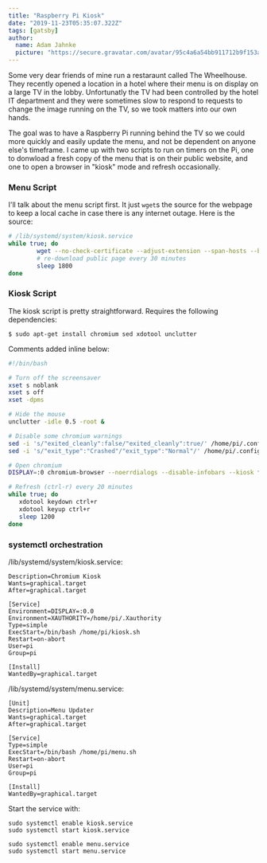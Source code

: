 ```yaml
---
title: "Raspberry Pi Kiosk"
date: "2019-11-23T05:35:07.322Z"
tags: [gatsby]
author:
  name: Adam Jahnke
  picture: "https://secure.gravatar.com/avatar/95c4a6a54bb911712b9f153afff92f69?size=200"
---
```


Some very dear friends of mine run a restaraunt called The Wheelhouse. They
recently opened a location in a hotel where their menu is on display on a large
TV in the lobby. Unfortunatly the TV had been controlled by the hotel IT
department and they were sometimes slow to respond to requests to change the
image running on the TV, so we took matters into our own hands.

The goal was to have a Raspberry Pi running behind the TV so we could more
quickly and easily update the menu, and not be dependent on anyone else's
timeframe. I came up with two scripts to run on timers on the Pi, one to
donwload a fresh copy of the menu that is on their public website, and one to
open a browser in "kiosk" mode and refresh occasionally.

### Menu Script

I'll talk about the menu script first. It just `wget`s the source for the webpage to keep a local cache in case there is any internet outage. Here is the source:

```bash
# /lib/systemd/system/kiosk.service
while true; do
        wget --no-check-certificate --adjust-extension --span-hosts --backup-converted --convert-links --page-requisites --directory-prefix=/home/pi https://www.wheelhousefood.com/media/menu/lunch-dinner.html
        # re-download public page every 30 minutes
        sleep 1800
done
```

### Kiosk Script

The kiosk script is pretty straightforward. Requires the following dependencies:

```shell
$ sudo apt-get install chromium sed xdotool unclutter
```

Comments added inline below:

```bash
#!/bin/bash

# Turn off the screensaver
xset s noblank
xset s off
xset -dpms

# Hide the mouse
unclutter -idle 0.5 -root &

# Disable some chromium warnings
sed -i 's/"exited_cleanly":false/"exited_cleanly":true/' /home/pi/.config/chromium/Default/Preferences
sed -i 's/"exit_type":"Crashed"/"exit_type":"Normal"/' /home/pi/.config/chromium/Default/Preferences

# Open chromium
DISPLAY=:0 chromium-browser --noerrdialogs --disable-infobars --kiosk file:///home/pi/www.wheelhousefood.com/media/menu/lunch-dinner.html &

# Refresh (ctrl-r) every 20 minutes
while true; do
   xdotool keydown ctrl+r
   xdotool keyup ctrl+r
   sleep 1200
done
```

### systemctl orchestration

/lib/systemd/system/kiosk.service:
```[Unit]
Description=Chromium Kiosk
Wants=graphical.target
After=graphical.target

[Service]
Environment=DISPLAY=:0.0
Environment=XAUTHORITY=/home/pi/.Xauthority
Type=simple
ExecStart=/bin/bash /home/pi/kiosk.sh
Restart=on-abort
User=pi
Group=pi

[Install]
WantedBy=graphical.target
```

/lib/systemd/system/menu.service:
```
[Unit]
Description=Menu Updater
Wants=graphical.target
After=graphical.target

[Service]
Type=simple
ExecStart=/bin/bash /home/pi/menu.sh
Restart=on-abort
User=pi
Group=pi

[Install]
WantedBy=graphical.target
```

Start the service with:
```
sudo systemctl enable kiosk.service
sudo systemctl start kiosk.service

sudo systemctl enable menu.service
sudo systemctl start menu.service
```
